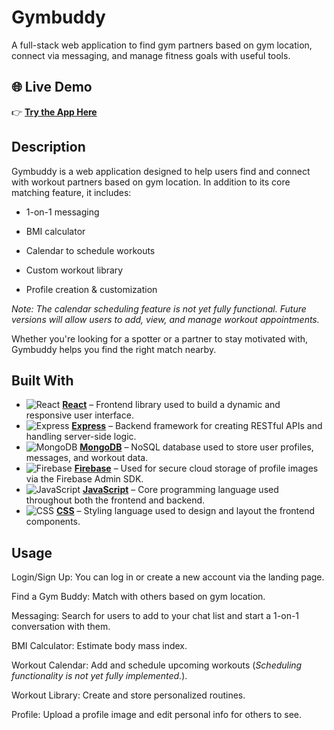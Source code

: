 # Gymbuddy
A full-stack web application to find gym partners based on gym location, connect via messaging, and manage fitness goals with useful tools.

## 🌐 Live Demo  
👉 **[Try the App Here](https://gymbuddy-d7838.web.app/)**

## Description
Gymbuddy is a web application designed to help users find and connect with workout partners based on gym location. In addition to its core matching feature, it includes:

- 1-on-1 messaging

- BMI calculator

- Calendar to schedule workouts

- Custom workout library

- Profile creation & customization

*Note: The calendar scheduling feature is not yet fully functional. Future versions will allow users to add, view, and manage workout appointments.*

Whether you're looking for a spotter or a partner to stay motivated with, Gymbuddy helps you find the right match nearby.

## Built With
- ![React](https://img.shields.io/badge/React-18.2.0-blue) **[React](https://reactjs.org/)** – Frontend library used to build a dynamic and responsive user interface.  
- ![Express](https://img.shields.io/badge/Express-4.18.2-lightgrey) **[Express](https://expressjs.com/)** – Backend framework for creating RESTful APIs and handling server-side logic.  
- ![MongoDB](https://img.shields.io/badge/MongoDB-6.0-green) **[MongoDB](https://www.mongodb.com/)** – NoSQL database used to store user profiles, messages, and workout data.  
- ![Firebase](https://img.shields.io/badge/Firebase-9.6.1-orange) **[Firebase](https://firebase.google.com/)** – Used for secure cloud storage of profile images via the Firebase Admin SDK.  
- ![JavaScript](https://img.shields.io/badge/JavaScript-ES6-yellow) **[JavaScript](https://www.javascript.com/)** – Core programming language used throughout both the frontend and backend.  
- ![CSS](https://img.shields.io/badge/CSS-3-blue) **[CSS](https://developer.mozilla.org/en-US/docs/Web/CSS)** – Styling language used to design and layout the frontend components.


## Usage
Login/Sign Up: You can log in or create a new account via the landing page.  

Find a Gym Buddy: Match with others based on gym location.

Messaging: Search for users to add to your chat list and start a 1-on-1 conversation with them.

BMI Calculator: Estimate body mass index.

Workout Calendar: Add and schedule upcoming workouts (*Scheduling functionality is not yet fully implemented.*).

Workout Library: Create and store personalized routines.

Profile: Upload a profile image and edit personal info for others to see.
